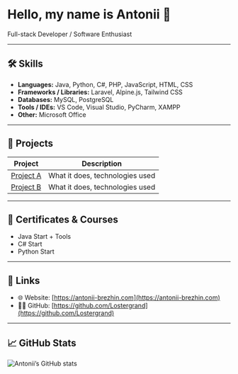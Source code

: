 # Hello, my name is Antonii 👋

Full-stack Developer / Software Enthusiast

---

## 🛠 Skills

* **Languages:** Java, Python, C#, PHP, JavaScript, HTML, CSS
* **Frameworks / Libraries:** Laravel, Alpine.js, Tailwind CSS
* **Databases:** MySQL, PostgreSQL
* **Tools / IDEs:** VS Code, Visual Studio, PyCharm, XAMPP
* **Other:** Microsoft Office

---

## 🚀 Projects

| Project           | Description                     |
| ----------------- | ------------------------------- |
| [Project A](link) | What it does, technologies used |
| [Project B](link) | What it does, technologies used |

---

## 📜 Certificates & Courses

* Java Start + Tools
* C# Start
* Python Start

---

## 🔗 Links

* 🌐 Website: [https://antonii-brezhin.com](https://antonii-brezhin.com)
* 🧑‍💻 GitHub: [https://github.com/Lostergrand](https://github.com/Lostergrand)

---

## 📈 GitHub Stats

![Antonii’s GitHub stats](https://github-readme-stats.vercel.app/api?username=Lostergrand\&show_icons=true\&theme=tokyonight)
